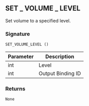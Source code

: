 ## SET \_ VOLUME \_ LEVEL

Set volume to a specified level.


### Signature

`SET_VOLUME_LEVEL () `


| Parameter | Description |
| --- | --- |
| int | Level |
| int | Output Binding ID |


### Returns

`None`


